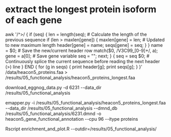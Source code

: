# extract the longest protein isoform of each gene
awk '/^>/ {
	if (seq) {
        len = length(seq); # Calculate the length of the previous sequence
        if (len > maxlen[gene]) {
            maxlen[gene] = len; # Updated to new maximum length
            header[gene] = name;
            seqs[gene] = seq;
        }
    }
    name = $0; # Save the new/current header row
	match($0, /V3C99_[0-9]+/, a);
    gene = a[0];  # Save gene variable
	seq = ""; 
	next;
}
{
    seq = seq $0; # Continuously splice the current sequence before reading the next header (>) line
}
END {
    for (g in seqs) {
        print header[g];
        print seqs[g];
    }
}' /data/heacon5_proteins.faa > /results/05_functional_analysis/heacon5_proteins_longest.faa


download_eggnog_data.py -d 6231 --data_dir /results/05_functional_analysis

emapper.py -i /results/05_functional_analysis/heacon5_proteins_longest.faa --data_dir /results/05_functional_analysis --dmnd_db /results/05_functional_analysis/6231.dmnd -o heacon5_gene_functional_annotation --cpu 96 --itype proteins


Rscript enrichment_and_plot.R --outdir=/results/05_functional_analysis/
